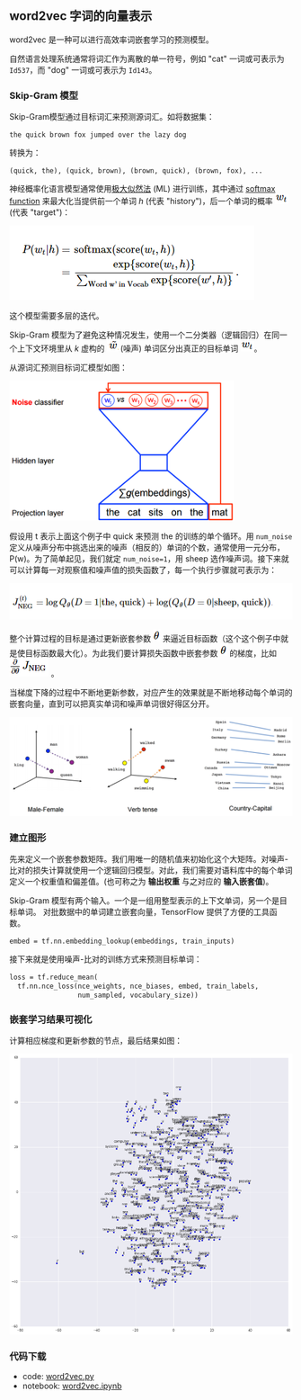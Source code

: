 ## word2vec 字词的向量表示

word2vec 是一种可以进行高效率词嵌套学习的预测模型。

自然语言处理系统通常将词汇作为离散的单一符号，例如 "cat" 一词或可表示为  `Id537`，而 "dog" 一词或可表示为 `Id143`。

### Skip-Gram 模型
Skip-Gram模型通过目标词汇来预测源词汇。如将数据集：

```
the quick brown fox jumped over the lazy dog
```

转换为：

```
(quick, the), (quick, brown), (brown, quick), (brown, fox), ...
```

神经概率化语言模型通常使用[极大似然法](https://en.wikipedia.org/wiki/Maximum_likelihood) (ML) 进行训练，其中通过 [softmax function](https://en.wikipedia.org/wiki/Softmax_function) 来最大化当提供前一个单词 *h* (代表 "history")，后一个单词的概率 ![](../img/vr1.png) (代表 "target")：

![](../img/vr2.png)

这个模型需要多层的迭代。

Skip-Gram 模型为了避免这种情况发生，使用一个二分类器（逻辑回归）在同一个上下文环境里从 *k* 虚构的 ![](../img/rw5.png) (噪声) 单词区分出真正的目标单词 ![](../img/vr1.png)。

从源词汇预测目标词汇模型如图：

 <img src="../img/nce-nplm.png" width = "400"/>

假设用 t 表示上面这个例子中 quick 来预测 the 的训练的单个循环。用 `num_noise` 定义从噪声分布中挑选出来的噪声（相反的）单词的个数，通常使用一元分布，P(w)。为了简单起见，我们就定 `num_noise=1`，用 sheep 选作噪声词。接下来就可以计算每一对观察值和噪声值的损失函数了，每一个执行步骤就可表示为：

![](../img/vr4.png)
 
整个计算过程的目标是通过更新嵌套参数 ![](../img/theta.png) 来逼近目标函数（这个这个例子中就是使目标函数最大化）。为此我们要计算损失函数中嵌套参数 ![](../img/theta.png) 的梯度，比如 ![](../img/vr5.png) 。

当梯度下降的过程中不断地更新参数，对应产生的效果就是不断地移动每个单词的嵌套向量，直到可以把真实单词和噪声单词很好得区分开。

<img src="../img/linear-relationships.png" width = "600"/>

### 建立图形
先来定义一个嵌套参数矩阵。我们用唯一的随机值来初始化这个大矩阵。对噪声-比对的损失计算就使用一个逻辑回归模型。对此，我们需要对语料库中的每个单词定义一个权重值和偏差值。(也可称之为 **输出权重** 与之对应的 **输入嵌套值**)。

Skip-Gram 模型有两个输入。一个是一组用整型表示的上下文单词，另一个是目标单词。
对批数据中的单词建立嵌套向量，TensorFlow 提供了方便的工具函数。

```
embed = tf.nn.embedding_lookup(embeddings, train_inputs)
```

接下来就是使用噪声-比对的训练方式来预测目标单词：

```
loss = tf.reduce_mean(
  tf.nn.nce_loss(nce_weights, nce_biases, embed, train_labels,
                 num_sampled, vocabulary_size))
```


### 嵌套学习结果可视化
计算相应梯度和更新参数的节点，最后结果如图：

![](../img/tsne.png)

### 代码下载
- code: [word2vec.py](../Code/word2vec.py)
- notebook: [word2vec.ipynb](../Notebook/word2vec.ipynb)